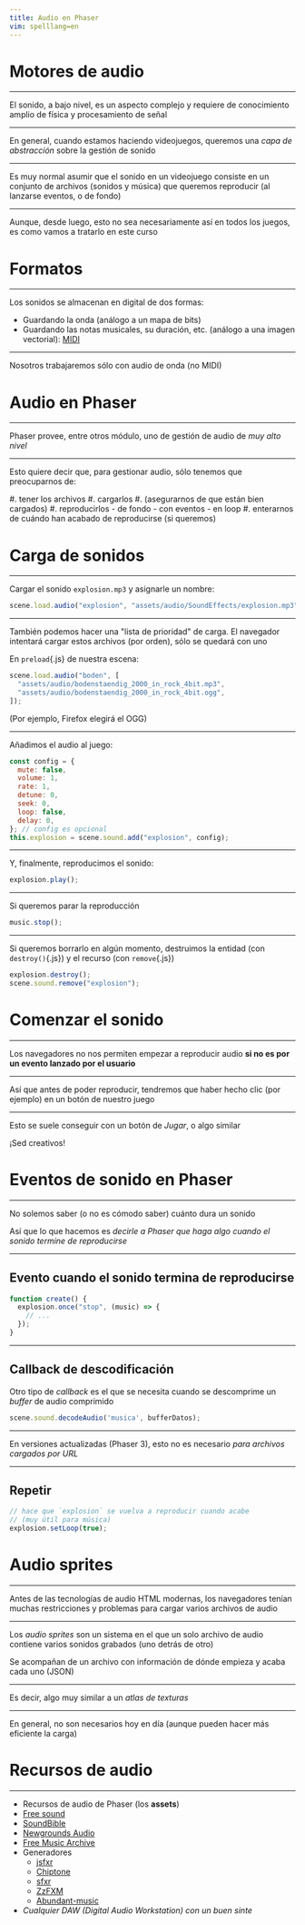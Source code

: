 ```yaml
---
title: Audio en Phaser
vim: spelllang=en
---
```


# Motores de audio

---

El sonido, a bajo nivel, es un aspecto complejo y requiere de conocimiento amplio de física y procesamiento de señal

---

En general, cuando estamos haciendo videojuegos, queremos una _capa de abstracción_ sobre la gestión de sonido

---

Es muy normal asumir que el sonido en un videojuego consiste en un conjunto de archivos (sonidos y música) que queremos reproducir (al lanzarse eventos, o de fondo)

---

Aunque, desde luego, esto no sea necesariamente así en todos los juegos, es como vamos a tratarlo en este curso

# Formatos

---

Los sonidos se almacenan en digital de dos formas:

- Guardando la onda (análogo a un mapa de bits)
- Guardando las notas musicales, su duración, etc. (análogo a una imagen vectorial): [MIDI](https://es.wikipedia.org/wiki/MIDI)

---

Nosotros trabajaremos sólo con audio de onda (no MIDI)

# Audio en Phaser

---

Phaser provee, entre otros módulo, uno de gestión de audio de _muy alto nivel_

---

Esto quiere decir que, para gestionar audio, sólo tenemos que preocuparnos de:

#. tener los archivos
#. cargarlos
#. (asegurarnos de que están bien cargados)
#. reproducirlos - de fondo - con eventos - en loop
#. enterarnos de cuándo han acabado de reproducirse (si queremos)

# Carga de sonidos

---

Cargar el sonido `explosion.mp3` y asignarle un nombre:

```js
scene.load.audio("explosion", "assets/audio/SoundEffects/explosion.mp3");
```

---

También podemos hacer una "lista de prioridad" de carga. El navegador intentará cargar estos archivos (por orden), sólo se quedará con uno

En `preload`{.js} de nuestra escena:

```js
scene.load.audio("boden", [
  "assets/audio/bodenstaendig_2000_in_rock_4bit.mp3",
  "assets/audio/bodenstaendig_2000_in_rock_4bit.ogg",
]);
```

(Por ejemplo, Firefox elegirá el OGG)

---

Añadimos el audio al juego:

```js
const config = {
  mute: false,
  volume: 1,
  rate: 1,
  detune: 0,
  seek: 0,
  loop: false,
  delay: 0,
}; // config es opcional
this.explosion = scene.sound.add("explosion", config);
```

---

Y, finalmente, reproducimos el sonido:

```js
explosion.play();
```

---

Si queremos parar la reproducción

```js
music.stop();
```

---

Si queremos borrarlo en algún momento, destruimos la entidad (con `destroy()`{.js}) y el recurso (con `remove`{.js})

```js
explosion.destroy();
scene.sound.remove("explosion");
```

# Comenzar el sonido

---

Los navegadores no nos permiten empezar a reproducir audio **si no es por un evento lanzado por el usuario**

---

Así que antes de poder reproducir, tendremos que haber hecho clic (por ejemplo) en un botón de nuestro juego

---

Esto se suele conseguir con un botón de _Jugar_, o algo similar

¡Sed creativos!

# Eventos de sonido en Phaser

---

No solemos saber (o no es cómodo saber) cuánto dura un sonido

Así que lo que hacemos es _decirle a Phaser que haga algo cuando el sonido termine de reproducirse_

---

## Evento cuando el sonido termina de reproducirse

```js
function create() {
  explosion.once("stop", (music) => {
    // ...
  });
}
```

---

## Callback de descodificación

Otro tipo de _callback_ es el que se necesita cuando se descomprime un *buffer* de audio comprimido

```js
scene.sound.decodeAudio('musica', bufferDatos);
```

---

En versiones actualizadas (Phaser 3), esto no es necesario *para archivos cargados por URL*

---


## Repetir

```js
// hace que `explosion` se vuelva a reproducir cuando acabe
// (muy útil para música)
explosion.setLoop(true);
```

# Audio sprites

---

Antes de las tecnologías de audio HTML modernas, los navegadores tenían muchas restricciones y problemas para cargar varios archivos de audio

---

Los _audio sprites_ son un sistema en el que un solo archivo de audio contiene varios sonidos grabados (uno detrás de otro)

Se acompañan de un archivo con información de dónde empieza y acaba cada uno (JSON)

---

Es decir, algo muy similar a un _atlas de texturas_

---

En general, no son necesarios hoy en día (aunque pueden hacer más eficiente la carga)

# Recursos de audio

---

- Recursos de audio de Phaser (los **assets**)
- [Free sound](https://www.freesound.org/)
- [SoundBible](https://soundbible.com/)
- [Newgrounds Audio](https://www.newgrounds.com/audio)
- [Free Music Archive](https://freemusicarchive.org/home)
- Generadores
  - [jsfxr](https://sfxr.me/)
  - [Chiptone](https://sfbgames.itch.io/chiptone)
  - [sfxr](http://www.drpetter.se/project_sfxr.html)
  - [ZzFXM](https://keithclark.github.io/ZzFXM/)
  - [Abundant-music](https://pernyblom.github.io/abundant-music/index.html)
- _Cualquier DAW (Digital Audio Workstation) con un buen sinte_
